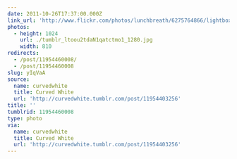 ```yaml
---
date: 2011-10-26T17:37:00.000Z
link_url: 'http://www.flickr.com/photos/lunchbreath/6275764866/lightbox/'
photos:
  - height: 1024
    url: ./tumblr_ltoou2tdaN1qatctmo1_1280.jpg
    width: 810
redirects:
  - /post/11954460008/
  - /post/11954460008
slug: yIqVaA
source:
  name: curvedwhite
  title: Curved White
  url: 'http://curvedwhite.tumblr.com/post/11954403256'
title: ''
tumblrid: 11954460008
type: photo
via:
  name: curvedwhite
  title: Curved White
  url: 'http://curvedwhite.tumblr.com/post/11954403256'
---
```


